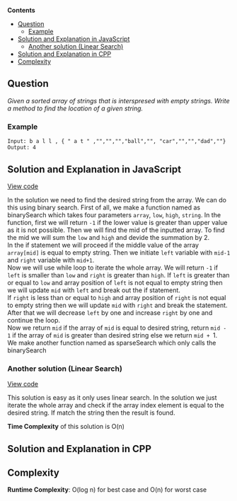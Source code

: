 **Contents**

- [Question](#question)
  - [Example](#example)
- [Solution and Explanation in JavaScript](#solution-and-explanation-in-javascript)
  - [Another solution (Linear Search)](#another-solution-linear-search)
- [Solution and Explanation in CPP](#solution-and-explanation-in-cpp)
- [Complexity](#complexity)

## Question
*Given a sorted array of strings that is interspresed with empty strings. Write a method to find the location of a given string.*

### Example
```
Input: b a l l , { " a t " ,"","","","ball","", "car","","","dad",""}
Output: 4
```
## Solution and Explanation in JavaScript
[View code](/Sorting%20and%20Searching/Sparse%20Search/SparseSearch.js)

In the solution we need to find the desired string from the array. We can do this using binary search. First of all, we make a function named as binarySearch which takes four parameters `array`, `low`, `high`, `string`. In the function, first we will return `-1` if the lower value is greater than upper value as it is not possible. Then we will find the mid of the inputted array. To find the mid we will sum the `low` and `high` and devide the summation by 2. <br>
In the if statement we will proceed if the middle value of the array `array[mid]` is equal to empty string. Then we initiate `left` variable with `mid-1` and `right` variable with `mid+1`. <br>
Now we will use while loop to iterate the whole array. We will return `-1` if `left` is smaller than `low` and `right` is greater than `high`. If `left` is greater than or equal to `low` and array position of `left` is not equal to empty string then we will update `mid` with `left` and break out the if statement. <br>
If `right` is less than or equal to `high` and array position of `right` is not equal to empty string then we will update `mid` with `right` and break the statement. After that we will decrease `left` by one and increase `right` by one and continue the loop. <br>
Now we return `mid` if the array of `mid` is equal to desired string, return `mid - 1` if the array of `mid` is greater than desired string else we return `mid + `1. <br>
We make another function named as sparseSearch which only calls the binarySearch

### Another solution (Linear Search)
[View code](/Sorting%20and%20Searching/Sparse%20Search/SparseSearch3.js)

This solution is easy as it only uses linear search. In the solution we just iterate the whole array and check if the array index element is equal to the desired string. If match the string then the result is found.

**Time Complexity** of this solution is O(n)


## Solution and Explanation in CPP

## Complexity 
**Runtime Complexity**: O(log n) for best case and O(n) for worst case
